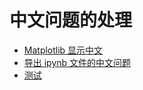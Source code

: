 # 中文问题的处理

- [Matplotlib 显示中文](./matplotlib.ipynb)
- [导出 ipynb 文件的中文问题](./export_doc.md)
- [测试](./test.md)